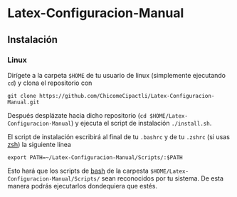 # Latex-Configuracion-Manual

## Instalación

### Linux

Dirígete a la carpeta `$HOME` de tu usuario de linux (simplemente ejecutando `cd`) y clona el repositorio con 
```
git clone https://github.com/ChicomeCipactli/Latex-Configuracion-Manual.git
```
Después desplázate hacia dicho repositorio (`cd $HOME/Latex-Configuracion-Manual`)
y ejecuta el script de instalación `./install.sh`.


El script de instalación escribirá al final de tu `.bashrc` y de tu `.zshrc` (si usas [zsh](https://wiki.archlinux.org/title/zsh))
la siguiente línea
```
export PATH=~/Latex-Configuracion-Manual/Scripts/:$PATH
```
Esto hará que los scripts de [bash](https::/wiki.archlinux.org/title/bash) de la carpesta `$HOME/Latex-Configuracion-Manual/Scripts/` sean reconocidos por tu sistema.
De esta manera podrás ejecutarlos dondequiera que estés.
